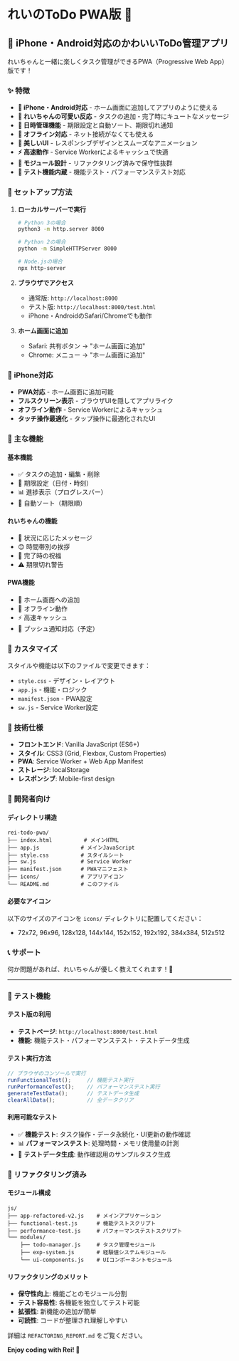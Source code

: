 # れいのToDo PWA版 💖

## 📱 iPhone・Android対応のかわいいToDo管理アプリ

れいちゃんと一緒に楽しくタスク管理ができるPWA（Progressive Web App）版です！

### ✨ 特徴

- **📱 iPhone・Android対応** - ホーム画面に追加してアプリのように使える
- **💖 れいちゃんの可愛い反応** - タスクの追加・完了時にキュートなメッセージ
- **📅 日時管理機能** - 期限設定と自動ソート、期限切れ通知
- **📶 オフライン対応** - ネット接続がなくても使える
- **🎨 美しいUI** - レスポンシブデザインとスムーズなアニメーション
- **⚡ 高速動作** - Service Workerによるキャッシュで快適
- **🔧 モジュール設計** - リファクタリング済みで保守性抜群
- **🧪 テスト機能内蔵** - 機能テスト・パフォーマンステスト対応

### 🚀 セットアップ方法

1. **ローカルサーバーで実行**
   ```bash
   # Python 3の場合
   python3 -m http.server 8000
   
   # Python 2の場合
   python -m SimpleHTTPServer 8000
   
   # Node.jsの場合
   npx http-server
   ```

2. **ブラウザでアクセス**
   - 通常版: `http://localhost:8000`
   - テスト版: `http://localhost:8000/test.html`
   - iPhone・AndroidのSafari/Chromeでも動作

3. **ホーム画面に追加**
   - Safari: 共有ボタン → "ホーム画面に追加"
   - Chrome: メニュー → "ホーム画面に追加"

### 📱 iPhone対応

- **PWA対応** - ホーム画面に追加可能
- **フルスクリーン表示** - ブラウザUIを隠してアプリライク
- **オフライン動作** - Service Workerによるキャッシュ
- **タッチ操作最適化** - タップ操作に最適化されたUI

### 🎯 主な機能

#### 基本機能
- ✅ タスクの追加・編集・削除
- 📅 期限設定（日付・時刻）
- 📊 進捗表示（プログレスバー）
- 🔄 自動ソート（期限順）

#### れいちゃんの機能
- 💬 状況に応じたメッセージ
- 😊 時間帯別の挨拶
- 🎉 完了時の祝福
- ⚠️ 期限切れ警告

#### PWA機能
- 📱 ホーム画面への追加
- 📶 オフライン動作
- ⚡ 高速キャッシュ
- 🔔 プッシュ通知対応（予定）

### 🎨 カスタマイズ

スタイルや機能は以下のファイルで変更できます：

- `style.css` - デザイン・レイアウト
- `app.js` - 機能・ロジック
- `manifest.json` - PWA設定
- `sw.js` - Service Worker設定

### 🌟 技術仕様

- **フロントエンド**: Vanilla JavaScript (ES6+)
- **スタイル**: CSS3 (Grid, Flexbox, Custom Properties)
- **PWA**: Service Worker + Web App Manifest
- **ストレージ**: localStorage
- **レスポンシブ**: Mobile-first design

### 🔧 開発者向け

#### ディレクトリ構造
```
rei-todo-pwa/
├── index.html          # メインHTML
├── app.js             # メインJavaScript
├── style.css          # スタイルシート
├── sw.js              # Service Worker
├── manifest.json      # PWAマニフェスト
├── icons/             # アプリアイコン
└── README.md          # このファイル
```

#### 必要なアイコン
以下のサイズのアイコンを `icons/` ディレクトリに配置してください：
- 72x72, 96x96, 128x128, 144x144, 152x152, 192x192, 384x384, 512x512

### 📞 サポート

何か問題があれば、れいちゃんが優しく教えてくれます！💖

---

### 🧪 テスト機能

#### テスト版の利用
- **テストページ**: `http://localhost:8000/test.html`
- **機能**: 機能テスト・パフォーマンステスト・テストデータ生成

#### テスト実行方法
```javascript
// ブラウザのコンソールで実行
runFunctionalTest();     // 機能テスト実行
runPerformanceTest();    // パフォーマンステスト実行
generateTestData();      // テストデータ生成
clearAllData();          // 全データクリア
```

#### 利用可能なテスト
- ✅ **機能テスト**: タスク操作・データ永続化・UI更新の動作確認
- 📊 **パフォーマンステスト**: 処理時間・メモリ使用量の計測
- 🎲 **テストデータ生成**: 動作確認用のサンプルタスク生成

### 🔧 リファクタリング済み

#### モジュール構成
```
js/
├── app-refactored-v2.js    # メインアプリケーション
├── functional-test.js      # 機能テストスクリプト
├── performance-test.js     # パフォーマンステストスクリプト
└── modules/
    ├── todo-manager.js     # タスク管理モジュール
    ├── exp-system.js       # 経験値システムモジュール
    └── ui-components.js    # UIコンポーネントモジュール
```

#### リファクタリングのメリット
- **保守性向上**: 機能ごとのモジュール分割
- **テスト容易性**: 各機能を独立してテスト可能
- **拡張性**: 新機能の追加が簡単
- **可読性**: コードが整理され理解しやすい

詳細は `REFACTORING_REPORT.md` をご覧ください。

**Enjoy coding with Rei! 🎉**

